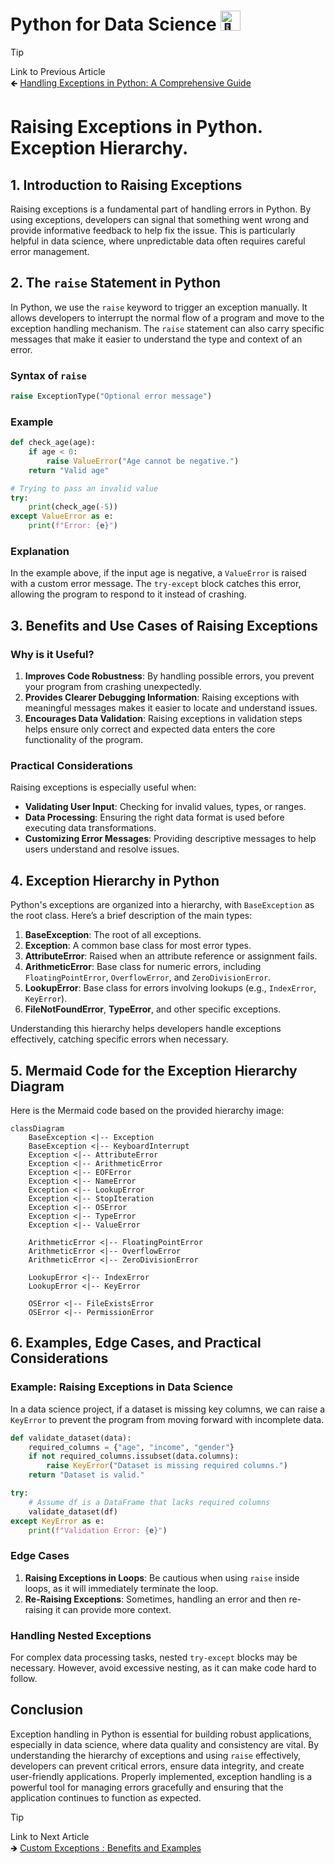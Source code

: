 # Python for Data Science <picture> <source srcset="https://fonts.gstatic.com/s/e/notoemoji/latest/1f40d/512.webp" type="image/webp"> <img src="https://fonts.gstatic.com/s/e/notoemoji/latest/1f40d/512.gif" alt="🐍" width="32" height="32"> </picture>

> [!TIP]  
> Link to Previous Article  
> 🡸 [Handling Exceptions in Python: A Comprehensive Guide](/Exception%20Handling/Articles/70_handling_exceptions.md)

# Raising Exceptions in Python. Exception Hierarchy.

## 1. Introduction to Raising Exceptions

Raising exceptions is a fundamental part of handling errors in Python. By using exceptions, developers can signal that something went wrong and provide informative feedback to help fix the issue. This is particularly helpful in data science, where unpredictable data often requires careful error management.

## 2. The `raise` Statement in Python

In Python, we use the `raise` keyword to trigger an exception manually. It allows developers to interrupt the normal flow of a program and move to the exception handling mechanism. The `raise` statement can also carry specific messages that make it easier to understand the type and context of an error.

### Syntax of `raise`

```python
raise ExceptionType("Optional error message")
```

### Example

```python
def check_age(age):
    if age < 0:
        raise ValueError("Age cannot be negative.")
    return "Valid age"

# Trying to pass an invalid value
try:
    print(check_age(-5))
except ValueError as e:
    print(f"Error: {e}")
```

### Explanation

In the example above, if the input age is negative, a `ValueError` is raised with a custom error message. The `try-except` block catches this error, allowing the program to respond to it instead of crashing.

## 3. Benefits and Use Cases of Raising Exceptions

### Why is it Useful?

1. **Improves Code Robustness**: By handling possible errors, you prevent your program from crashing unexpectedly.
2. **Provides Clearer Debugging Information**: Raising exceptions with meaningful messages makes it easier to locate and understand issues.
3. **Encourages Data Validation**: Raising exceptions in validation steps helps ensure only correct and expected data enters the core functionality of the program.

### Practical Considerations

Raising exceptions is especially useful when:
- **Validating User Input**: Checking for invalid values, types, or ranges.
- **Data Processing**: Ensuring the right data format is used before executing data transformations.
- **Customizing Error Messages**: Providing descriptive messages to help users understand and resolve issues.

## 4. Exception Hierarchy in Python

Python's exceptions are organized into a hierarchy, with `BaseException` as the root class. Here’s a brief description of the main types:

1. **BaseException**: The root of all exceptions.
2. **Exception**: A common base class for most error types.
3. **AttributeError**: Raised when an attribute reference or assignment fails.
4. **ArithmeticError**: Base class for numeric errors, including `FloatingPointError`, `OverflowError`, and `ZeroDivisionError`.
5. **LookupError**: Base class for errors involving lookups (e.g., `IndexError`, `KeyError`).
6. **FileNotFoundError**, **TypeError**, and other specific exceptions.

Understanding this hierarchy helps developers handle exceptions effectively, catching specific errors when necessary.

## 5. Mermaid Code for the Exception Hierarchy Diagram

Here is the Mermaid code based on the provided hierarchy image:

```mermaid
classDiagram
    BaseException <|-- Exception
    BaseException <|-- KeyboardInterrupt
    Exception <|-- AttributeError
    Exception <|-- ArithmeticError
    Exception <|-- EOFError
    Exception <|-- NameError
    Exception <|-- LookupError
    Exception <|-- StopIteration
    Exception <|-- OSError
    Exception <|-- TypeError
    Exception <|-- ValueError
    
    ArithmeticError <|-- FloatingPointError
    ArithmeticError <|-- OverflowError
    ArithmeticError <|-- ZeroDivisionError
    
    LookupError <|-- IndexError
    LookupError <|-- KeyError
    
    OSError <|-- FileExistsError
    OSError <|-- PermissionError
```

## 6. Examples, Edge Cases, and Practical Considerations

### Example: Raising Exceptions in Data Science

In a data science project, if a dataset is missing key columns, we can raise a `KeyError` to prevent the program from moving forward with incomplete data.

```python
def validate_dataset(data):
    required_columns = {"age", "income", "gender"}
    if not required_columns.issubset(data.columns):
        raise KeyError("Dataset is missing required columns.")
    return "Dataset is valid."

try:
    # Assume df is a DataFrame that lacks required columns
    validate_dataset(df)
except KeyError as e:
    print(f"Validation Error: {e}")
```

### Edge Cases

1. **Raising Exceptions in Loops**: Be cautious when using `raise` inside loops, as it will immediately terminate the loop.
2. **Re-Raising Exceptions**: Sometimes, handling an error and then re-raising it can provide more context.

### Handling Nested Exceptions

For complex data processing tasks, nested `try-except` blocks may be necessary. However, avoid excessive nesting, as it can make code hard to follow.

## Conclusion

Exception handling in Python is essential for building robust applications, especially in data science, where data quality and consistency are vital. By understanding the hierarchy of exceptions and using `raise` effectively, developers can prevent critical errors, ensure data integrity, and create user-friendly applications. Properly implemented, exception handling is a powerful tool for managing errors gracefully and ensuring that the application continues to function as expected.

> [!TIP]  
> Link to Next Article  
> 🡺 [Custom Exceptions : Benefits and Examples](/Exception%20Handling/Articles/72_custom_exceptions.md)
